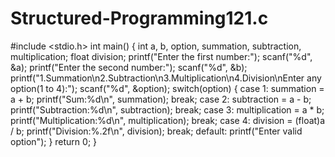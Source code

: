 # Structured-Programming121.c
#include <stdio.h>
int main() {
    int a, b, option, summation, subtraction, multiplication;
    float division;
    printf("Enter the first number:");
    scanf("%d", &a);
    printf("Enter the second number:");
    scanf("%d", &b);
    printf("1.Summation\n2.Subtraction\n3.Multiplication\n4.Division\nEnter any option(1 to 4):");
    scanf("%d", &option);
    switch(option)
    {
        case 1:
        summation = a + b;
        printf("Sum:%d\n", summation);
        break;
        case 2:
        subtraction = a - b;
        printf("Subtraction:%d\n", subtraction);
        break;
        case 3:
        multiplication = a * b;
        printf("Multiplication:%d\n", multiplication);
        break;
        case 4:
        division = (float)a / b;
        printf("Division:%.2f\n", division);
        break;
        default:
        printf("Enter valid option");
    }
    return 0;
}
